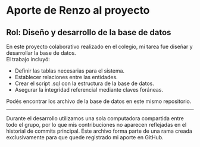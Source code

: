 # Aporte de Renzo al proyecto

## Rol: Diseño y desarrollo de la base de datos

En este proyecto colaborativo realizado en el colegio, mi tarea fue diseñar y desarrollar la base de datos.  
El trabajo incluyó:

- Definir las tablas necesarias para el sistema.
- Establecer relaciones entre las entidades.
- Crear el script .sql con la estructura de la base de datos.
- Asegurar la integridad referencial mediante claves foráneas.

Podés encontrar los archivo de la base de datos en este mismo repositorio.

---

Durante el desarrollo utilizamos una sola computadora compartida entre todo el grupo, por lo que mis contribuciones no aparecen reflejadas en el historial de commits principal.
Este archivo forma parte de una rama creada exclusivamente para que quede registrado mi aporte en GitHub. 

